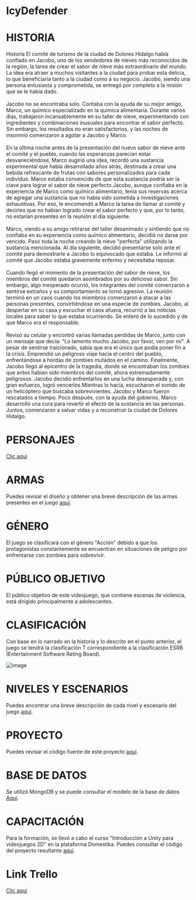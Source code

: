 # IcyDefender
# HISTORIA
Historia 
El comité de turismo de la ciudad de Dolores Hidalgo había confiado en Jacobo, uno de los vendedores de nieves más reconocidos de la región, la tarea de crear el sabor de nieve más extraordinario del mundo. La idea era atraer a muchos visitantes a la ciudad para probar esta delicia, lo que beneficiaría tanto a la ciudad como a su negocio. Jacobo, siendo una persona entusiasta y comprometida, se entregó por completo a la misión que se le había dado.
<br>
<br>
Jacobo no se encontraba solo. Contaba con la ayuda de su mejor amigo, Marco, un químico especializado en la química alimentaria. Durante varios días, trabajaron incansablemente en su taller de nieve, experimentando con ingredientes y combinaciones inusuales para encontrar el sabor perfecto. Sin embargo, los resultados no eran satisfactorios, y las noches de insomnio comenzaron a agotar a Jacobo y Marco.
<br>
<br>
En la última noche antes de la presentación del nuevo sabor de nieve ante el comité y el pueblo, cuando las esperanzas parecían estar desvaneciéndose, Marco sugirió una idea, recordó una sustancia experimental que había desarrollado años atrás, destinada a crear una bebida refrescante de frutas con sabores personalizados para cada individuo. Marco estaba convencido de que esta sustancia podría ser la clave para lograr el sabor de nieve perfecto.Jacobo, aunque confiaba en la experiencia de Marco como químico alimentario, tenía sus reservas acerca de agregar una sustancia que no había sido sometida a investigaciones exhaustivas. Por eso, le encomendó a Marco la tarea de llamar al comité y decirles que no habían logrado crear el sabor perfecto y que, por lo tanto, no estarían presentes en la reunión al día siguiente.
<br>
<br>
Marco, viendo a su amigo retirarse del taller desanimado y sintiendo que no confiaba en su experiencia como químico alimentario, decidió no darse por vencido. Pasó toda la noche creando la nieve "perfecta" utilizando la sustancia mencionada. Al día siguiente, decidió presentarse solo ante el comité para demostrarle a Jacobo lo equivocado que estaba. Le informó al comité que Jacobo estaba gravemente enfermo y necesitaba reposar.
<br>
<br>
Cuando llegó el momento de la presentación del sabor de nieve, los miembros del comité quedaron asombrados por su delicioso sabor. Sin embargo, algo inesperado ocurrió, los integrantes del comité comenzaron a sentirse extraños y su comportamiento se tornó agresivo. La reunión terminó en un caos cuando los miembros comenzaron a atacar a las personas presentes, convirtiéndose en una especie de zombies.
Jacobo, al despertar en su casa y escuchar el caos afuera, recurrió a las noticias locales para saber lo que estaba ocurriendo. Se enteró de lo sucedido y de que Marco era el responsable. 
<br>
<br>
Revisó su celular y encontró varias llamadas perdidas de Marco, junto con un mensaje que decía: "Lo lamento mucho Jacobo, por favor, ven por mí". A pesar de sentirse traicionado, sabía que era el único que podía poner fin a la crisis. Emprendió un peligroso viaje hacia el centro del pueblo, enfrentándose a hordas de zombies mutados en el camino.
Finalmente, Jacobo llegó al epicentro de la tragedia, donde se encontraban los zombies que antes habían sido miembros del comité, ahora extremadamente peligrosos. Jacobo decidió enfrentarlos en una lucha desesperada y, con gran esfuerzo, logró vencerlos.Mientras lo hacía, escucharon el sonido de un helicóptero que buscaba sobrevivientes. Jacobo y Marco fueron rescatados a tiempo. Poco después, con la ayuda del gobierno, Marco desarrolló una cura para revertir el efecto de la sustancia en las personas. Juntos, comenzaron a salvar vidas y a reconstruir la ciudad de Dolores Hidalgo.
# PERSONAJES
[Clic aqui](https://github.com/Carlos-Soto-L/IcyDefender/tree/main/ASSETS/PERSONAJES)

# ARMAS

Puedes revisar el diseño y obtener una breve descripción de las armas presentes en el juego [aquí](https://github.com/Carlos-Soto-L/IcyDefender/tree/main/ASSETS/ARMAS/JACOBO).
# GÉNERO
El juego se clasificará con el género "Acción" debido a que los protagonistas constantemente se encuentran en situaciones de peligro por enfrentarse con zombies para sobrevivir.
# PÚBLICO OBJETIVO
El público objetivo de este videojuego, que contiene escenas de violencia, está dirigido principalmente a adolescentes.
# CLASIFICACIÓN
Con base en lo narrado en la historia y lo descrito en el punto anterior, el juego se tendrá la clasificación T correspondiente a la clasificación ESRB (Entertainment Software Rating Board).

![image](https://github.com/Carlos-Soto-L/IcyDefender/assets/67080087/3bc4e6f0-4406-4ade-8df6-68565806ad9f)

# NIVELES Y ESCENARIOS
Puedes encontrar una breve descripción de cada nivel y escenario del juego [aquí](https://github.com/Carlos-Soto-L/IcyDefender/tree/main/ASSETS/ESCENARIOS).
# PROYECTO
Puedes revisar el código fuente de este proyecto [aquí](https://github.com/Carlos-Soto-L/IcyDefender/tree/main/VIDEOJUEGO/IcyDefender).

# BASE DE DATOS
Se utilizó MongoDB y se puede consultar el modelo de la base de datos [Aqui](https://github.com/Carlos-Soto-L/IcyDefender/tree/main/PROPUESTA%20BASE%20DE%20DATOS).

# CAPACITACIÓN
Para la formación, se llevó a cabo el curso "Introducción a Unity para videojuegos 2D" en la plataforma Domestika. Puedes consultar el código del proyecto resultante [aquí](https://github.com/Carlos-Soto-L/IcyDefender/tree/main/CURSOS).
# Link Trello
<a href="https://trello.com/invite/b/U2Mb3YjK/ATTI7b24159989dd65e50207b618bac24c580E656A14/juego">Clic aqui</a>
